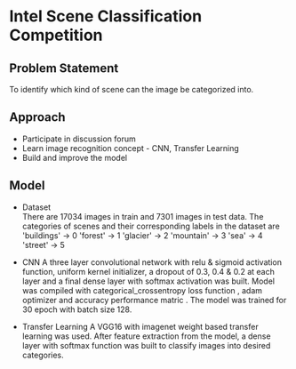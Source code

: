 # Intel Scene Classification Competition
## Problem Statement 
To identify which kind of scene can the image be categorized into.

## Approach
- Participate in discussion forum
- Learn image recognition concept - CNN, Transfer Learning
- Build and improve the model

## Model
- Dataset  
There are 17034 images in train and 7301 images in test data. The categories of scenes and their corresponding labels in the dataset are 
'buildings' -> 0
'forest' -> 1
'glacier' -> 2
'mountain' -> 3
'sea' -> 4
'street' -> 5

- CNN 
A three layer convolutional network with relu & sigmoid activation function, uniform kernel initializer, a dropout of 0.3, 0.4 & 0.2 at each layer and a final dense layer with softmax activation was built. Model was compiled with categorical_crossentropy loss function , adam optimizer and accuracy performance matric . The model was trained for 30 epoch with batch size 128.


- Transfer Learning
A VGG16 with imagenet weight based transfer learning was used. After feature extraction from the model, a dense layer with softmax function was built to classify images into desired categories.
